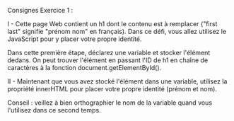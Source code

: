 Consignes Exercice 1 :

I -
Cette page Web contient un h1 dont le contenu est à 
remplacer ("first last" signifie "prénom nom" en 
français).
Dans ce défi, vous allez utilisez le JavaScript 
pour y placer votre propre identité.

Dans cette première étape, déclarez une variable et 
stocker l'élément dedans.
On peut trouver l'élément en passant l'ID de h1 en 
chaîne de caractères à la fonction 
document.getElementById().



II -
Maintenant que vous avez stocké l'élément dans une 
variable, utilisez la propriété innerHTML pour placer 
votre
propre identité (prénom et nom).

Conseil : veillez à bien orthographier le nom de la 
variable quand vous l'utilisez dans ce second temps.